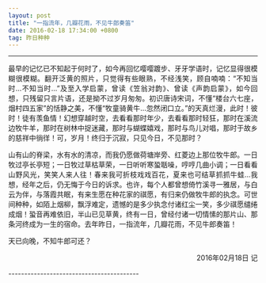 ```yaml
---
layout: post
title: "一指流年，几瓣花雨，不见牛郎奏笛"
date: 2016-02-18 17:34:00 +0800
tag: 昨日种种
---
```

-----------------------------------------

<p align="justify">最早的记忆已不知起于何时了，如今再回忆嘤嘤踱步、牙牙学语时，记忆显得很模糊很模糊。翻开泛黄的照片，只觉得有些眼熟，不经浅笑，顾自喃喃：“不知当时...不知当时...”及至入学启蒙，曾读《笠翁对韵》、曾读《声韵启蒙》，如今回想，只残留只言片语，还是拗不过岁月匆匆。初识唐诗宋词，不懂“楼台六七座，烟村四五家”的恬静之美，不懂“牧童骑黄牛...忽然闭口立。”的天真烂漫，此时！彼时！徒有羡鱼情！幻想穿越时空，去看看那时年少，去看看那时轻狂，那时在溪流边牧牛羊，那时在树林中捉迷藏，那时与蝴蝶嬉戏，那时与鸟儿对唱，那时于故乡的慈祥中徜徉！可，岁月！终归于沉寂，只见今日，不见那时？</p>

<p align="justify">山有山的脊梁，水有水的清凉，而我仍愿做荷塘岸旁、红菱边上那位牧牛郎。一日牧过亭长亭短；一日牧过草枯草荣，一日听听寒蛩聒噪，哼哼几曲小调；一日看看山野风光，笑笑人来人往！春来我可折枝戏戏百花，夏来也可结草抓抓牛蛙...我想，经年之后，仍无悔于今日的诉求。也许，每个人都曾想倚竹溪寻一雅居，与白云为伴，与落霞共眠，有来生愿在种花家的祺愿，有归来仍做牧牛郎的执念。可世间种种，如陌上烟柳，飘浮难定，遗憾的是多少执念付诸红尘一笑，多少祺愿缱绻成烟！蛩音再难依旧，半山已见草黄，终有一日，曾经付诸一切情愫的那片山、那条河终成为一生的宿命。去年昨日，一指流年，几瓣花雨，不见牛郎奏笛！</p>

<p align="justify">天已向晚，不知牛郎可还？</p>

<p align="right">2016年02月18日 记</p>
-----------------------------------------
